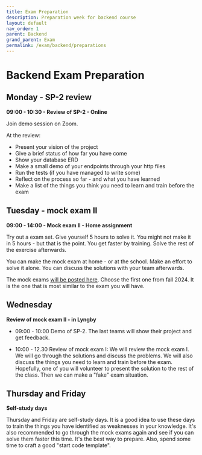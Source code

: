 ```yaml
---
title: Exam Preparation
description: Preparation week for backend course
layout: default
nav_order: 1
parent: Backend
grand_parent: Exam
permalink: /exam/backend/preparations
---
```


# Backend Exam Preparation

## Monday - SP-2 review

**09:00 - 10:30 - Review of SP-2 - Online**

Join demo session on Zoom.

At the review:

- Present your vision of the project
- Give a brief status of how far you have come
- Show your database ERD
- Make a small demo of your endpoints through your http files
- Run the tests (if you have managed to write some)
- Reflect on the process so far - and what you have learned
- Make a list of the things you think you need to learn and train before the exam

## Tuesday - mock exam II

**09:00 - 14:00 - Mock exam II - Home assignment**

Try out a exam set. Give yourself 5 hours to solve it. You might not make it in 5 hours - but that is the point. You get faster by training. Solve the rest of the exercise afterwards.

You can make the mock exam at home - or at the school. Make an effort to solve it alone. You can discuss the solutions with your team afterwards.

The mock exams [will be posted here](./mockexams.md). Choose the first one from fall 2024. It is the one that is most similar to the exam you will have.

## Wednesday

**Review of mock exam II - in Lyngby**

- 09:00 - 10:00 Demo of SP-2. The last teams will show their project and get feedback.

- 10:00 - 12.30 Review of mock exam I: We will review the mock exam I. We will go through the solutions and discuss the problems. We will also discuss the things you need to learn and train before the exam. Hopefully, one of you will volunteer to present the solution to the rest of the class. Then we can make a "fake" exam situation.

## Thursday and Friday

**Self-study days**

Thursday and Friday are self-study days. It is a good idea to use these days to train the things you have identified as weaknesses in your knowledge. It's also recommended to go through the mock exams again and see if you can solve them faster this time. It's the best way to prepare. Also, spend some time to craft a good "start code template".
